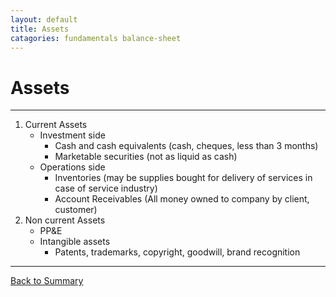```yaml
---
layout: default
title: Assets
catagories: fundamentals balance-sheet
---
```


# Assets
---

1. Current Assets
    - Investment side 
        +   Cash and cash equivalents (cash, cheques, less than 3 months)
        +   Marketable securities (not as liquid as cash)
    -   Operations side
        +   Inventories (may be supplies bought for delivery of services in case of service industry)
        +   Account Receivables (All money owned to company by client, customer)
2. Non current Assets
    * PP&E
    * Intangible assets
        - Patents, trademarks, copyright, goodwill, brand recognition

---

<a href="/" name="#user-content-ratios">Back to Summary</a>
